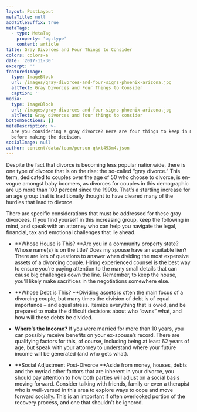 ```yaml
---
layout: PostLayout
metaTitle: null
addTitleSuffix: true
metaTags:
  - type: MetaTag
    property: 'og:type'
    content: article
title: Gray Divorces and Four Things to Consider
colors: colors-a
date: '2017-11-30'
excerpt: ''
featuredImage:
  type: ImageBlock
  url: /images/gray-divorces-and-four-signs-phoenix-arizona.jpg
  altText: Gray Divorces and Four Things to Consider
  caption: ''
media:
  type: ImageBlock
  url: /images/gray-divorces-and-four-signs-phoenix-arizona.jpg
  altText: Gray divorces and four things to consider
bottomSections: []
metaDescription: >-
  Are you considering a gray divorce? Here are four things to keep in mind
  before making the decision.
socialImage: null
author: content/data/team/person-qkxt493m4.json
---
```

Despite the fact that divorce is becoming less popular nationwide, there is one type of divorce that is on the rise: the so-called “gray divorce.” This term, dedicated to couples over the age of 50 who choose to divorce, is en-vogue amongst baby boomers, as divorces for couples in this demographic are up more than 100 percent since the 1990s. That’s a startling increase for an age group that is traditionally thought to have cleared many of the hurdles that lead to divorce.

There are specific considerations that must be addressed for these gray divorcees. If you find yourself in this increasing group, keep the following in mind, and speak with an attorney who can help you navigate the legal, financial, tax and emotional challenges that lie ahead.

*   **Whose House is This?
    **Are you in a community property state? Whose name(s) is on the title? Does my spouse have an equitable lien? There are lots of questions to answer when dividing the most expensive assets of a divorcing couple. Hiring experienced counsel is the best way to ensure you’re paying attention to the many small details that can cause big challenges down the line. Remember, to keep the house, you’ll likely make sacrifices in the negotiations somewhere else.

*   **Whose Debt is This?
    **Dividing assets is often the main focus of a divorcing couple, but many times the division of debt is of equal importance – and equal stress. Itemize everything that is owed, and be prepared to make the difficult decisions about who “owns” what, and how will these debts be divided.

*   **Where’s the Income?**
    If you were married for more than 10 years, you can possibly receive benefits on your ex-spouse’s record. There are qualifying factors for this, of course, including being at least 62 years of age, but speak with your attorney to understand where your future income will be generated (and who gets what).

*   **Social Adjustment Post-Divorce
    **Aside from money, houses, debts and the myriad other factors that are inherent in your divorce, you should pay attention to how both parties will adjust on a social basis moving forward. Consider talking with friends, family or even a therapist who is well-versed in this area to explore ways to cope and move forward socially. This is an important if often overlooked portion of the recovery process, and one that shouldn’t be ignored.

